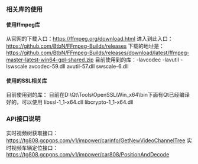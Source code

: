 
### 相关库的使用
#### 使用ffmpeg库
从官网的下载入口：https://ffmpeg.org/download.html
进入到此入口：https://github.com/BtbN/FFmpeg-Builds/releases
下载的地址是：https://github.com/BtbN/FFmpeg-Builds/releases/download/latest/ffmpeg-master-latest-win64-gpl-shared.zip
目前使用到的库：-lavcodec -lavutil -lswscale
avcodec-59.dll
avutil-57.dll
swscale-6.dll


#### 使用的SSL相关库
目前使用到的库：
目前在D:\Qt\Tools\OpenSSL\Win_x64\bin下面有Qt已经编译好的，可以使用
libssl-1_1-x64.dll
libcrypto-1_1-x64.dll


### API接口说明
实时视频树获取接口：https://tg808.gcpgps.com/v1/impower/carinfo/GetNewVideoChannelTree
实时视频车辆定位接口：https://tg808.gcpgps.com/v1/impower/car808/PositionAndDecode

